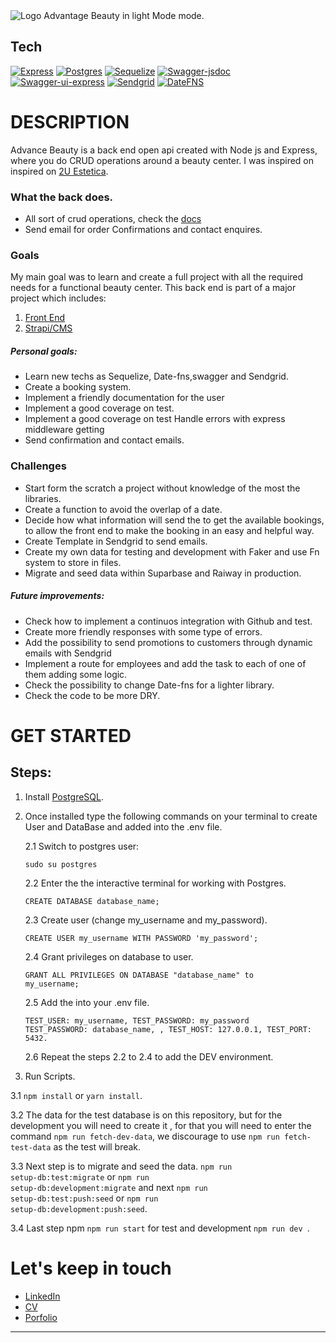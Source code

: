 <picture>
  <source media="(prefers-color-scheme: dark)" srcset="https://drive.google.com/uc?export=view&id=1_cZi3i1jyU3RiNGGG8weX1lKlht6C_9K">
  <source media="(prefers-color-scheme: light)" srcset="https://drive.google.com/uc?export=view&id=1_cZi3i1jyU3RiNGGG8weX1lKlht6C_9K">
  <img alt="Logo Advantage Beauty in light Mode mode." srcset="https://drive.google.com/uc?export=view&id=1_cZi3i1jyU3RiNGGG8weX1lKlht6C_9K">
</picture>

## Tech

[![Express](https://img.shields.io/badge/Express-4.1.8-black)](https://expressjs.com)
[![Postgres](https://img.shields.io/badge/PG-8.7.3-blue)](https://www.postgresql.org)
[![Sequelize](https://img.shields.io/badge/Sequelize-8.7.3-lightblue)](https://sequelize.org)
[![Swagger-jsdoc](https://img.shields.io/badge/Swagger_jsdoc-6.2.5-green)](https://github.com/Surnet/swagger-jsdoc)
[![Swagger-ui-express](https://img.shields.io/badge/Swagger_ui_express-4.6.0-green)](https://github.com/scottie1984/swagger-ui-express)
[![Sendgrid](https://img.shields.io/badge/@Sendgrid/mail-7.7.0-red)](https://docs.sendgrid.com/for-developers)
[![DateFNS](https://img.shields.io/badge/Date_fns-2.29.2-yellow)](https://date-fns.org/)

# DESCRIPTION

Advance Beauty is a back end open api created with Node js and Express, where you do CRUD operations around a beauty center. I was inspired on inspired on [2U Estetica](https://2uestetica.com/).

### What the back does.

- All sort of crud operations, check the [docs](https://advancedbeauty-be-production.up.railway.app/)
- Send email for order Confirmations and contact enquires.

### Goals

My main goal was to learn and create a full project with all the required needs for a functional beauty center. This back end is part of a major project which includes:

1. [Front End](https://example.com)
2. [Strapi/CMS](https://example.com)

 ##### Personal goals:
 
 - Learn new techs as Sequelize, Date-fns,swagger and Sendgrid.
 - Create a booking system.
 - Implement a friendly documentation for the user
 - Implement a good coverage on test.
 - Implement a good coverage on test Handle errors with express middleware getting  
 - Send confirmation and contact emails.
 

### Challenges

- Start form the scratch a project without knowledge of the most the libraries.
- Create a function to avoid the overlap of a date.
- Decide how what information will send the to get the available bookings, to allow the front end to make the booking in an easy and helpful way.
- Create Template in Sendgrid to send emails.
- Create my own data for testing and development with Faker and use Fn system to store in files.
- Migrate and seed data within Suparbase and Raiway in production.

##### Future  improvements:

- Check how to implement a continuos integration with Github and test.
- Create more friendly responses with some type of errors.
- Add the possibility to send promotions to customers through dynamic emails with Sendgrid
- Implement a route for employees and add the task to each of one of  them adding some logic.
- Check the possibility to change Date-fns for a lighter library.
- Check the code to be more DRY.

# GET STARTED

## Steps:

1. Install [PostgreSQL](https://www.postgresql.org/download/).
2. Once installed type the following commands on your terminal to create User and DataBase and added into the .env file.
    
    2.1 Switch to postgres user:
   
     <code>sudo su postgres </code>
     
    2.2 Enter the the interactive terminal for working with Postgres.
    
      <code>CREATE DATABASE database_name; </code>
      
    2.3 Create user (change my_username and my_password).
    
    <code>CREATE USER my_username WITH PASSWORD 'my_password';</code>
    
    2.4 Grant privileges on database to user.
    
    <code>GRANT ALL PRIVILEGES ON DATABASE "database_name" to my_username; </code>
    
    2.5 Add the into your .env file.
    
    <code>TEST_USER: my_username, TEST_PASSWORD: my_password TEST_PASSWORD: database_name, , TEST_HOST: 127.0.0.1, TEST_PORT: 5432.</code>
    
    2.6 Repeat the steps 2.2 to 2.4 to add the DEV environment.
    
3. Run Scripts.

 3.1 <code>npm install</code> or <code>yarn install</code>.
 
 3.2 The data for the test database is on this repository, but for the development you will need to create it , for that you will need to enter the command <code>npm run fetch-dev-data</code>, we discourage to use <code>npm run fetch-test-data</code> as the test will break.
 
 3.3 Next step is to migrate and seed the data. <code>npm run setup-db:test:migrate</code> or <code>npm run setup-db:development:migrate</code> and  next <code>npm run setup-db:test:push:seed</code> or <code>npm run setup-db:development:push:seed</code>.
 
 3.4 Last step npm <code>npm run start</code> for test and development <code>npm run dev </code>.
 
 # Let's keep in touch
 
 - [LinkedIn](https://example.com)
 - [CV](https://example.com)
 - [Porfolio](https://example.com)
 ---
